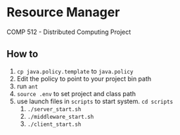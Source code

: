 # Resource Manager

COMP 512 - Distributed Computing Project

## How to
1. `cp java.policy.template` to `java.policy`
2. Edit the policy to point to your project bin path
3. run `ant`
4. `source .env` to set project and class path
5. use launch files in `scripts` to start system. `cd scripts`
    1. `./server_start.sh`
    2. `./middleware_start.sh`
    3. `./client_start.sh`

